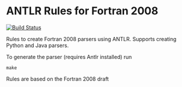 ANTLR Rules for Fortran 2008
============================
[![Build Status](https://travis-ci.org/ScottWales/fortran08parse.svg?branch=master)](https://travis-ci.org/ScottWales/fortran08parse)

Rules to create Fortran 2008 parsers using ANTLR. Supports creating Python and
Java parsers.

To generate the parser (requires Antlr installed) run

    make

Rules are based on the Fortran 2008 draft
